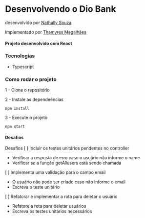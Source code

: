 # Desenvolvendo o Dio Bank
desenvolvido por [Nathally Souza](https://github.com/nathyts)

Implementado por [Thamyres Magalhães](https://github.com/thamyresarm)

#### Projeto desenvolvido com React

### Tecnologias
- Typescript

### Como rodar o projeto

1 - Clone o repositório

2 - Instale as dependeências
    
    npm install

3 - Execute o projeto

    npm start

#### Desafios
Desafios
[ ] Incluir os testes unitários pendentes no controller
- Verificar a resposta de erro caso o usuário não informe o name
- Verificar se a função getAllusers está sendo chamada

[ ] Implementa uma validação para o campo email
- O usuário nâo pode ser criado caso não informe o email
- Escreva o teste unitário

[ ] Refatorar e implementar a rota para deletar o usuário
- Refatore a rota para deletar usuários
- Escreva os testes unitários necessários